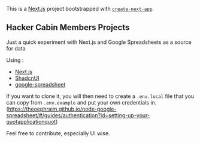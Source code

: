 This is a [Next.js](https://nextjs.org/) project bootstrapped with [`create-next-app`](https://github.com/vercel/next.js/tree/canary/packages/create-next-app).

## Hacker Cabin Members Projects

Just a quick experiment with Next.js and Google Spreadsheets as a source for data

Using :
- [Next.js](https://nextjs.org/)
- [ShadcnUI](https://shadcnui.com/)
- [google-spreadsheet](https://www.npmjs.com/package/google-spreadsheet)

If you want to clone it, you will then need to create a `.env.local` file that you can copy from `.env.example` and put your own credentials in. (https://theoephraim.github.io/node-google-spreadsheet/#/guides/authentication?id=setting-up-your-quotapplicationquot)

Feel free to contribute, especially UI wise.